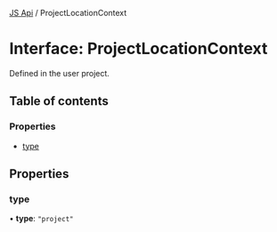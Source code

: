 [JS Api](../index.md) / ProjectLocationContext

# Interface: ProjectLocationContext

Defined in the user project.

## Table of contents

### Properties

- [type](ProjectLocationContext.md#type)

## Properties

### type

• **type**: ``"project"``

